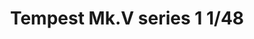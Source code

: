 ---
title: "Tempest Mk.V series 1  1/48"
price: 4250.00 
desc: "PROFIPACK, Tempest Mk.V series 1  1/48, razmera: 1/48"
img_path: "/assets/img/82121.jpg"
brand: AMMO
available: true
special_offer: false
new: false
soon: false
cat: "Plasticne-Makete"
subcat: "PM-EDUARD"
subsubcat: ""
---